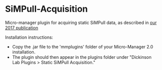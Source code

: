 # SiMPull-Acquisition
Micro-manager plugin for acquiring static SiMPull data, as described in [our 2017 publication](https://www.sciencedirect.com/science/article/pii/S1534580717306007) 

Installation instructions: 
- Copy the .jar file to the 'mmplugins' folder of your Micro-Manager 2.0 installation. 
- The plugin should then appear in the plugins folder under "Dickinson Lab Plugins > Static SiMPull Acquisition."